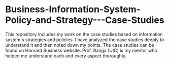 # Business-Information-System-Policy-and-Strategy---Case-Studies

This repository includes my work on the case studies based on information system's strategies and policies.
I have analyzed the case studies deeply to understand it and then noted down my points.
The case studies can be found on Harvard Business website.
Prof. Ranga (UIC) is my mentor who helped me understand each and every aspect thoroughly. 
